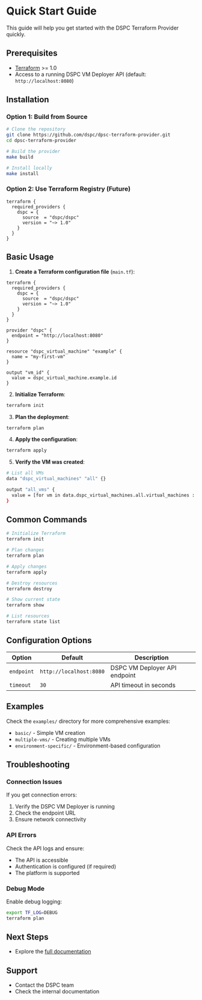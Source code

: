 # Quick Start Guide

This guide will help you get started with the DSPC Terraform Provider quickly.

## Prerequisites

- [Terraform](https://www.terraform.io/downloads.html) >= 1.0
- Access to a running DSPC VM Deployer API (default: `http://localhost:8080`)

## Installation

### Option 1: Build from Source

```bash
# Clone the repository
git clone https://github.com/dspc/dpsc-terraform-provider.git
cd dpsc-terraform-provider

# Build the provider
make build

# Install locally
make install
```

### Option 2: Use Terraform Registry (Future)

```hcl
terraform {
  required_providers {
    dspc = {
      source  = "dspc/dspc"
      version = "~> 1.0"
    }
  }
}
```

## Basic Usage

1. **Create a Terraform configuration file** (`main.tf`):

```hcl
terraform {
  required_providers {
    dspc = {
      source  = "dspc/dspc"
      version = "~> 1.0"
    }
  }
}

provider "dspc" {
  endpoint = "http://localhost:8080"
}

resource "dspc_virtual_machine" "example" {
  name = "my-first-vm"
}

output "vm_id" {
  value = dspc_virtual_machine.example.id
}
```

2. **Initialize Terraform**:

```bash
terraform init
```

3. **Plan the deployment**:

```bash
terraform plan
```

4. **Apply the configuration**:

```bash
terraform apply
```

5. **Verify the VM was created**:

```bash
# List all VMs
data "dspc_virtual_machines" "all" {}

output "all_vms" {
  value = [for vm in data.dspc_virtual_machines.all.virtual_machines : vm.name]
}
```

## Common Commands

```bash
# Initialize Terraform
terraform init

# Plan changes
terraform plan

# Apply changes
terraform apply

# Destroy resources
terraform destroy

# Show current state
terraform show

# List resources
terraform state list
```

## Configuration Options

| Option | Default | Description |
|--------|---------|-------------|
| `endpoint` | `http://localhost:8080` | DSPC VM Deployer API endpoint |
| `timeout` | `30` | API timeout in seconds |

## Examples

Check the `examples/` directory for more comprehensive examples:

- `basic/` - Simple VM creation
- `multiple-vms/` - Creating multiple VMs
- `environment-specific/` - Environment-based configuration

## Troubleshooting

### Connection Issues

If you get connection errors:

1. Verify the DSPC VM Deployer is running
2. Check the endpoint URL
3. Ensure network connectivity

### API Errors

Check the API logs and ensure:
- The API is accessible
- Authentication is configured (if required)
- The platform is supported

### Debug Mode

Enable debug logging:

```bash
export TF_LOG=DEBUG
terraform plan
```

## Next Steps

- Explore the [full documentation](README.md)

## Support

- Contact the DSPC team
- Check the internal documentation
